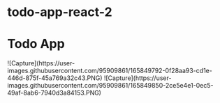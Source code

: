 # todo-app-react-2
<h1>Todo App </h1>
![Capture](https://user-images.githubusercontent.com/95909861/165849792-0f28aa93-cd1e-446d-875f-45a769a32c43.PNG)
![Capture](https://user-images.githubusercontent.com/95909861/165849850-2ce5e4e1-0ec5-49af-8ab6-7940d3a84153.PNG)


